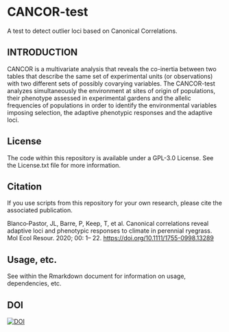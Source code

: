 
# CANCOR-test
A test to detect outlier loci based on Canonical Correlations.

INTRODUCTION
-------

CANCOR is a multivariate analysis that reveals the co-inertia between two tables that describe the same set of experimental units (or observations) with two different sets of possibly covarying variables.  The CANCOR-test analyzes simultaneously the environment at sites of origin of populations, their phenotype assessed in experimental gardens and the allelic frequencies of populations in order to identify the environmental variables imposing selection, the adaptive phenotypic responses and the adaptive loci. 

License
-------

The code within this repository is available under a GPL-3.0 License. See the License.txt file for more information.

Citation
--------

If you use scripts from this repository for your own research, please cite the associated publication.

Blanco‐Pastor, JL, Barre, P, Keep, T, et al. Canonical correlations reveal adaptive loci and phenotypic responses to climate in perennial ryegrass. Mol Ecol Resour. 2020; 00: 1– 22. https://doi.org/10.1111/1755-0998.13289

Usage, etc.
--------

See within the Rmarkdown document for information on usage, dependencies, etc.

DOI
--------

[![DOI](https://zenodo.org/badge/DOI/10.5281/zenodo.3992813.svg)](https://doi.org/10.5281/zenodo.3992813)
